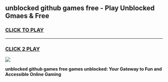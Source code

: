 
## unblocked github games free - Play Unblocked Gmaes & Free
<h3>
<a href="https://news.freeplayer.one?title=unblocked_github_games_free&ref=23F">CLICK TO PLAY</a></h3>
<hr>

<h3>
<a href="https://news.freeplayer.one?title=unblocked_github_games_free&ref=23F">CLICK 2 PLAY</a>
  
</h3>

<a href="https://news.freeplayer.one?title=unblocked_github_games_free&ref=23F/"><img src="https://clearcache.store/games.png"></a>


**unblocked github games free games unblocked: Your Gateway to Fun and Accessible Online Gaming**
